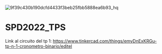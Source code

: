 ![9f39c430b190dcfd4433f3beb25fbb5888ea6b93_hq](https://user-images.githubusercontent.com/98682483/167241824-ada0f548-728e-450d-b37b-a80eaee046a6.jpg)

# SPD2022_TPS

Link al circuito del tp 1: https://www.tinkercad.com/things/emyDnExKRGu-tp-n-1-cronometro-binario/editel

